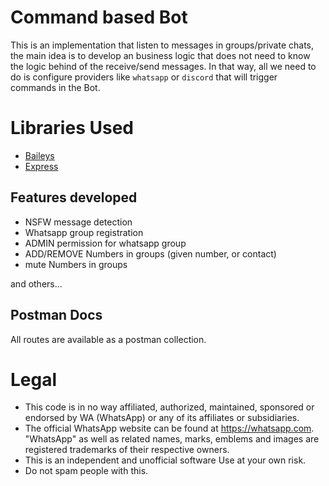 # Command based Bot

This is an implementation that listen to messages in groups/private chats, the main idea is to develop an business logic that does not need to know the logic behind of the receive/send messages. In that way, all we need to do is configure providers like `whatsapp` or `discord` that will trigger commands in the Bot.

# Libraries Used

-   [Baileys](https://github.com/WhiskeySockets/Baileys)
-   [Express](https://github.com/expressjs/express)

## Features developed
- NSFW message detection
- Whatsapp group registration
- ADMIN permission for whatsapp group
- ADD/REMOVE Numbers in groups (given number, or contact)
- mute Numbers in groups

and others...

## Postman Docs
All routes are available as a postman collection.
# Legal

-   This code is in no way affiliated, authorized, maintained, sponsored or endorsed by WA (WhatsApp) or any of its affiliates or subsidiaries.
-   The official WhatsApp website can be found at https://whatsapp.com. "WhatsApp" as well as related names, marks, emblems and images are registered trademarks of their respective owners.
-   This is an independent and unofficial software Use at your own risk.
-   Do not spam people with this.
